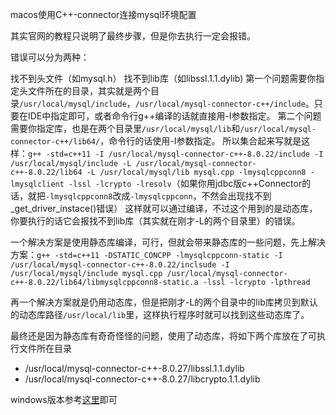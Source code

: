 macos使用C++-connector连接mysql环境配置

其实官网的教程只说明了最终步骤，但是你去执行一定会报错。

错误可以分为两种：

找不到头文件（如mysql.h）
找不到lib库（如libssl.1.1.dylib)
第一个问题需要你指定头文件所在的目录，其实就是两个目录`/usr/local/mysql/include`，`/usr/local/mysql-connector-c++/include`。只要在IDE中指定即可，或者命令行g++编译的话就直接用-I参数指定。
第二个问题需要你指定库，也是在两个目录里`/usr/local/mysql/lib`和`/usr/local/mysql-connector-c++/lib64/`，命令行的话使用-I参数指定。
所以集合起来写就是这样：`g++ -std=c++11 -I /usr/local/mysql-connector-c++-8.0.22/include -I /usr/local/mysql/include -L /usr/local/mysql-connector-c++-8.0.22/lib64 -L /usr/local/mysql/lib mysql.cpp -lmysqlcppconn8 -lmysqlclient -lssl -lcrypto -lresolv`（如果你用jdbc版c++Connector的话，就把`-lmysqlcppconn8`改成`-lmysqlcppconn`，不然会出现找不到_get_driver_instace()错误）
这样就可以通过编译，不过这个用到的是动态库，你要执行的话它会报找不到lib库（其实就在刚才-L的两个目录里）的错误。

一个解决方案是使用静态库编译，可行，但就会带来静态库的一些问题，先上解决方案：`g++ -std=c++11 -DSTATIC_CONCPP -lmysqlcppconn-static -I /usr/local/mysql-connector-c++-8.0.22/inclsude -I /usr/local/mysql/include mysql.cpp /usr/local/mysql-connector-c++-8.0.22/lib64/libmysqlcppconn8-static.a -lssl -lcrypto -lpthread`

再一个解决方案就是仍用动态库，但是把刚才-L的两个目录中的lib库拷贝到默认的动态库路径`/usr/local/lib`里，这样执行程序时就可以找到这些动态库了。

最终还是因为静态库有奇奇怪怪的问题，使用了动态库，将如下两个库放在了可执行文件所在目录

- /usr/local/mysql-connector-c++-8.0.27/libssl.1.1.dylib
- /usr/local/mysql-connector-c++-8.0.27/libcrypto.1.1.dylib

windows版本参考[这里](https://blog.csdn.net/zxng_work/article/details/78926413)即可